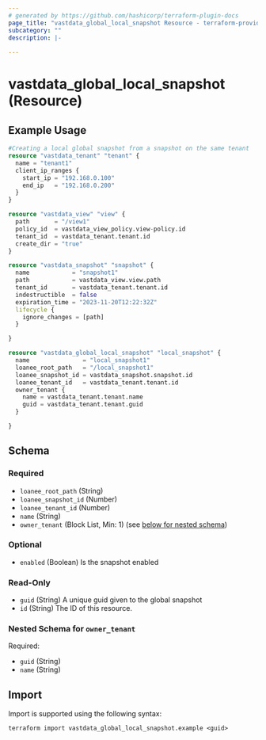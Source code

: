 ```yaml
---
# generated by https://github.com/hashicorp/terraform-plugin-docs
page_title: "vastdata_global_local_snapshot Resource - terraform-provider-vastdata"
subcategory: ""
description: |-
  
---
```


# vastdata_global_local_snapshot (Resource)



## Example Usage

```terraform
#Creating a local global snapshot from a snapshot on the same tenant
resource "vastdata_tenant" "tenant" {
  name = "tenant1"
  client_ip_ranges {
    start_ip = "192.168.0.100"
    end_ip   = "192.168.0.200"
  }
}

resource "vastdata_view" "view" {
  path       = "/view1"
  policy_id  = vastdata_view_policy.view-policy.id
  tenant_id  = vastdata_tenant.tenant.id
  create_dir = "true"
}

resource "vastdata_snapshot" "snapshot" {
  name            = "snapshot1"
  path            = vastdata_view.view.path
  tenant_id       = vastdata_tenant.tenant.id
  indestructible  = false
  expiration_time = "2023-11-20T12:22:32Z"
  lifecycle {
    ignore_changes = [path]
  }

}

resource "vastdata_global_local_snapshot" "local_snapshot" {
  name               = "local_snapshot1"
  loanee_root_path   = "/local_snapshot1"
  loanee_snapshot_id = vastdata_snapshot.snapshot.id
  loanee_tenant_id   = vastdata_tenant.tenant.id
  owner_tenant {
    name = vastdata_tenant.tenant.name
    guid = vastdata_tenant.tenant.guid
  }

}
```

<!-- schema generated by tfplugindocs -->
## Schema

### Required

- `loanee_root_path` (String)
- `loanee_snapshot_id` (Number)
- `loanee_tenant_id` (Number)
- `name` (String)
- `owner_tenant` (Block List, Min: 1) (see [below for nested schema](#nestedblock--owner_tenant))

### Optional

- `enabled` (Boolean) Is the snapshot enabled

### Read-Only

- `guid` (String) A unique guid given to the global snapshot
- `id` (String) The ID of this resource.

<a id="nestedblock--owner_tenant"></a>
### Nested Schema for `owner_tenant`

Required:

- `guid` (String)
- `name` (String)

## Import

Import is supported using the following syntax:

```shell
terraform import vastdata_global_local_snapshot.example <guid>
```
